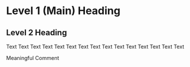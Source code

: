 # Level 1 (Main) Heading
## Level 2 Heading
Text Text Text Text Text Text Text Text Text Text Text Text Text Text Text

Meaningful Comment
